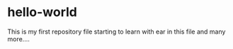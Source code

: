 # hello-world
This is my first repository file  starting to learn with ear in this file and many more....
